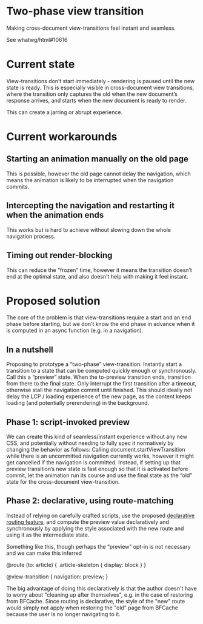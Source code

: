 # Two-phase view transition
Making cross-document view-transitions feel instant and seamless.

See whatwg/html#10616

# Current state
View-transitions don’t start immediately - rendering is paused until the new state is ready. 
This is especially visible in cross-document view transitions, where the transition only captures the old when the new document’s response arrives, and starts when the new document is ready to render.

This can create a jarring or abrupt experience.

# Current workarounds

## Starting an animation manually on the old page
This is possible, however the old page cannot delay the navigation, which means the animation is likely to be interrupted when the navigation commits.

## Intercepting the navigation and restarting it when the animation ends
This works but is hard to achieve without slowing down the whole navigation process.

## Timing out render-blocking
This can reduce the “frozen” time, however it means the transition doesn’t end at the optimal state, and also doesn’t help with making it feel instant.

# Proposed solution
The core of the problem is that view-transitions require a start and an end phase before starting, but we don’t know the end phase in advance when it is computed in an async function (e.g. in a navigation).

## In a nutshell
Proposing to prototype a “two-phase” view-transition: 
Instantly start a transition to a state that can be computed quickly enough or synchronously. Call this a “preview” state.
When the to-preview transition ends, transition from there to the final state.
Only interrupt the first transition after a timeout, otherwise stall the navigation commit until finished.
This should ideally not delay the LCP / loading experience of the new page, as the content keeps loading (and potentially prerendering) in the background.

## Phase 1: script-invoked preview
We can create this kind of seamless/instant experience without any new CSS, and potentially without needing to fully spec it normatively by changing the behavior as follows:
Calling document.startViewTransition while there is an uncommitted navigation currently works, however it might get cancelled if the navigation is committed.
Instead, if setting up that preview transition’s new state is fast enough so that it is activated before commit, let the animation run its course and use the final state as the “old” state for the cross-document view-transition.

## Phase 2: declarative, using route-matching
Instead of relying on carefully crafted scripts, use the proposed [declarative routing feature](https://github.com/WICG/declarative-partial-updates/blob/main/route-matching-explainer.md), and compute the preview value declaratively and synchronously by applying the style associated with the new route and using it as the intermediate state.

Something like this, though perhaps the “preview” opt-in is not necessary and we can make this inferred

@route (to: article) {
  .article-skeleton { display: block } 
}

@view-transition {
  navigation: preview;
}

The big advantage of doing this declaratively is that the author doesn't have to worry about "cleaning up after themselves", e.g. in the case of restoring from BFCache.
Since routing is declarative, the style of the "new" route would simply not apply when restoring the "old" page from BFCache because the user is no longer navigating to it.


